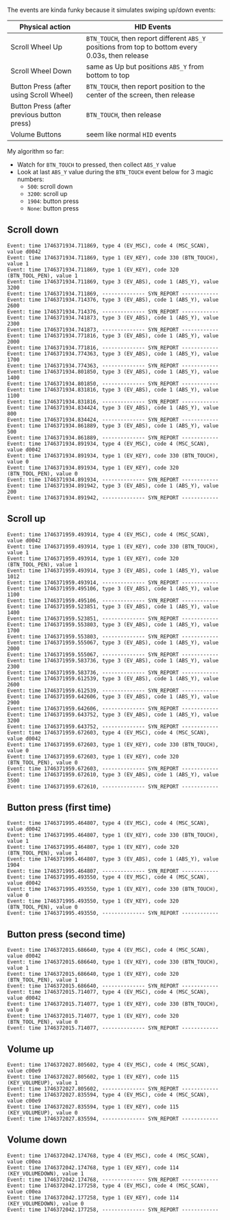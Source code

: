 
The events are kinda funky because it simulates swiping up/down events:

| Physical action                            | HID Events                                                                                        |
| ------------------------------------------ | ------------------------------------------------------------------------------------------------- |
| Scroll Wheel Up                            | `BTN_TOUCH`, then report different `ABS_Y` positions from top to bottom every 0.03s, then release |
| Scroll Wheel Down                          | same as Up but positions `ABS_Y` from bottom to top                                               |
| Button Press (after using Scroll Wheel)    | `BTN_TOUCH`, then report position to the center of the screen, then release                       |
| Button Press (after previous button press) | `BTN_TOUCH`, then release                                                                         |
| Volume Buttons                             | seem like normal `HID` events                                                                     |


My algorithm so far:
  - Watch for `BTN_TOUCH` to pressed, then collect `ABS_Y` value
  - Look at last `ABS_Y` value  during the `BTN_TOUCH` event below for 3 magic numbers:
    - `500`: scroll down
    - `3200`: scroll up
    - `1904`: button press
    - `None`: button press

## Scroll down

```
Event: time 1746371934.711869, type 4 (EV_MSC), code 4 (MSC_SCAN), value d0042
Event: time 1746371934.711869, type 1 (EV_KEY), code 330 (BTN_TOUCH), value 1
Event: time 1746371934.711869, type 1 (EV_KEY), code 320 (BTN_TOOL_PEN), value 1
Event: time 1746371934.711869, type 3 (EV_ABS), code 1 (ABS_Y), value 3200
Event: time 1746371934.711869, -------------- SYN_REPORT ------------
Event: time 1746371934.714376, type 3 (EV_ABS), code 1 (ABS_Y), value 2600
Event: time 1746371934.714376, -------------- SYN_REPORT ------------
Event: time 1746371934.741873, type 3 (EV_ABS), code 1 (ABS_Y), value 2300
Event: time 1746371934.741873, -------------- SYN_REPORT ------------
Event: time 1746371934.771816, type 3 (EV_ABS), code 1 (ABS_Y), value 2000
Event: time 1746371934.771816, -------------- SYN_REPORT ------------
Event: time 1746371934.774363, type 3 (EV_ABS), code 1 (ABS_Y), value 1700
Event: time 1746371934.774363, -------------- SYN_REPORT ------------
Event: time 1746371934.801850, type 3 (EV_ABS), code 1 (ABS_Y), value 1400
Event: time 1746371934.801850, -------------- SYN_REPORT ------------
Event: time 1746371934.831816, type 3 (EV_ABS), code 1 (ABS_Y), value 1100
Event: time 1746371934.831816, -------------- SYN_REPORT ------------
Event: time 1746371934.834424, type 3 (EV_ABS), code 1 (ABS_Y), value 800
Event: time 1746371934.834424, -------------- SYN_REPORT ------------
Event: time 1746371934.861889, type 3 (EV_ABS), code 1 (ABS_Y), value 500
Event: time 1746371934.861889, -------------- SYN_REPORT ------------
Event: time 1746371934.891934, type 4 (EV_MSC), code 4 (MSC_SCAN), value d0042
Event: time 1746371934.891934, type 1 (EV_KEY), code 330 (BTN_TOUCH), value 0
Event: time 1746371934.891934, type 1 (EV_KEY), code 320 (BTN_TOOL_PEN), value 0
Event: time 1746371934.891934, -------------- SYN_REPORT ------------
Event: time 1746371934.891942, type 3 (EV_ABS), code 1 (ABS_Y), value 200
Event: time 1746371934.891942, -------------- SYN_REPORT ------------
```

## Scroll up

```
Event: time 1746371959.493914, type 4 (EV_MSC), code 4 (MSC_SCAN), value d0042
Event: time 1746371959.493914, type 1 (EV_KEY), code 330 (BTN_TOUCH), value 1
Event: time 1746371959.493914, type 1 (EV_KEY), code 320 (BTN_TOOL_PEN), value 1
Event: time 1746371959.493914, type 3 (EV_ABS), code 1 (ABS_Y), value 1012
Event: time 1746371959.493914, -------------- SYN_REPORT ------------
Event: time 1746371959.495106, type 3 (EV_ABS), code 1 (ABS_Y), value 1100
Event: time 1746371959.495106, -------------- SYN_REPORT ------------
Event: time 1746371959.523851, type 3 (EV_ABS), code 1 (ABS_Y), value 1400
Event: time 1746371959.523851, -------------- SYN_REPORT ------------
Event: time 1746371959.553803, type 3 (EV_ABS), code 1 (ABS_Y), value 1700
Event: time 1746371959.553803, -------------- SYN_REPORT ------------
Event: time 1746371959.555067, type 3 (EV_ABS), code 1 (ABS_Y), value 2000
Event: time 1746371959.555067, -------------- SYN_REPORT ------------
Event: time 1746371959.583736, type 3 (EV_ABS), code 1 (ABS_Y), value 2300
Event: time 1746371959.583736, -------------- SYN_REPORT ------------
Event: time 1746371959.612539, type 3 (EV_ABS), code 1 (ABS_Y), value 2600
Event: time 1746371959.612539, -------------- SYN_REPORT ------------
Event: time 1746371959.642606, type 3 (EV_ABS), code 1 (ABS_Y), value 2900
Event: time 1746371959.642606, -------------- SYN_REPORT ------------
Event: time 1746371959.643752, type 3 (EV_ABS), code 1 (ABS_Y), value 3200
Event: time 1746371959.643752, -------------- SYN_REPORT ------------
Event: time 1746371959.672603, type 4 (EV_MSC), code 4 (MSC_SCAN), value d0042
Event: time 1746371959.672603, type 1 (EV_KEY), code 330 (BTN_TOUCH), value 0
Event: time 1746371959.672603, type 1 (EV_KEY), code 320 (BTN_TOOL_PEN), value 0
Event: time 1746371959.672603, -------------- SYN_REPORT ------------
Event: time 1746371959.672610, type 3 (EV_ABS), code 1 (ABS_Y), value 3500
Event: time 1746371959.672610, -------------- SYN_REPORT ------------
```

## Button press (first time)

```
Event: time 1746371995.464807, type 4 (EV_MSC), code 4 (MSC_SCAN), value d0042
Event: time 1746371995.464807, type 1 (EV_KEY), code 330 (BTN_TOUCH), value 1
Event: time 1746371995.464807, type 1 (EV_KEY), code 320 (BTN_TOOL_PEN), value 1
Event: time 1746371995.464807, type 3 (EV_ABS), code 1 (ABS_Y), value 1904
Event: time 1746371995.464807, -------------- SYN_REPORT ------------
Event: time 1746371995.493550, type 4 (EV_MSC), code 4 (MSC_SCAN), value d0042
Event: time 1746371995.493550, type 1 (EV_KEY), code 330 (BTN_TOUCH), value 0
Event: time 1746371995.493550, type 1 (EV_KEY), code 320 (BTN_TOOL_PEN), value 0
Event: time 1746371995.493550, -------------- SYN_REPORT ------------
```

## Button press (second time)

```
Event: time 1746372015.686640, type 4 (EV_MSC), code 4 (MSC_SCAN), value d0042
Event: time 1746372015.686640, type 1 (EV_KEY), code 330 (BTN_TOUCH), value 1
Event: time 1746372015.686640, type 1 (EV_KEY), code 320 (BTN_TOOL_PEN), value 1
Event: time 1746372015.686640, -------------- SYN_REPORT ------------
Event: time 1746372015.714077, type 4 (EV_MSC), code 4 (MSC_SCAN), value d0042
Event: time 1746372015.714077, type 1 (EV_KEY), code 330 (BTN_TOUCH), value 0
Event: time 1746372015.714077, type 1 (EV_KEY), code 320 (BTN_TOOL_PEN), value 0
Event: time 1746372015.714077, -------------- SYN_REPORT ------------
```

## Volume up

```
Event: time 1746372027.805602, type 4 (EV_MSC), code 4 (MSC_SCAN), value c00e9
Event: time 1746372027.805602, type 1 (EV_KEY), code 115 (KEY_VOLUMEUP), value 1
Event: time 1746372027.805602, -------------- SYN_REPORT ------------
Event: time 1746372027.835594, type 4 (EV_MSC), code 4 (MSC_SCAN), value c00e9
Event: time 1746372027.835594, type 1 (EV_KEY), code 115 (KEY_VOLUMEUP), value 0
Event: time 1746372027.835594, -------------- SYN_REPORT ------------
```

## Volume down

```
Event: time 1746372042.174768, type 4 (EV_MSC), code 4 (MSC_SCAN), value c00ea
Event: time 1746372042.174768, type 1 (EV_KEY), code 114 (KEY_VOLUMEDOWN), value 1
Event: time 1746372042.174768, -------------- SYN_REPORT ------------
Event: time 1746372042.177258, type 4 (EV_MSC), code 4 (MSC_SCAN), value c00ea
Event: time 1746372042.177258, type 1 (EV_KEY), code 114 (KEY_VOLUMEDOWN), value 0
Event: time 1746372042.177258, -------------- SYN_REPORT ------------
```